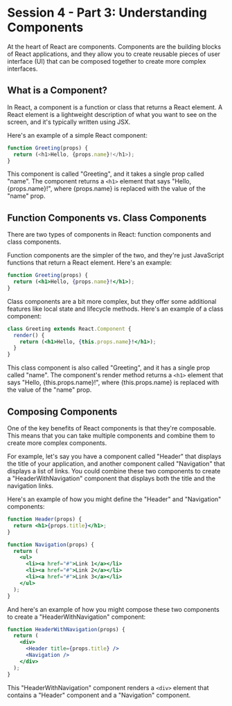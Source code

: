 # Session 4 - Part 3: Understanding Components

At the heart of React are components. Components are the building blocks of React applications, and they allow you to create reusable pieces of user interface (UI) that can be composed together to create more complex interfaces.

## What is a Component?

In React, a component is a function or class that returns a React element. A React element is a lightweight description of what you want to see on the screen, and it's typically written using JSX.

Here's an example of a simple React component:

```js
function Greeting(props) {
  return (<h1>Hello, {props.name}!</h1>);
}
```

This component is called "Greeting", and it takes a single prop called "name". The component returns a `<h1>` element that says "Hello, {props.name}!", where {props.name} is replaced with the value of the "name" prop.

## Function Components vs. Class Components

There are two types of components in React: function components and class components.

Function components are the simpler of the two, and they're just JavaScript functions that return a React element. Here's an example:

```jsx
function Greeting(props) {
  return (<h1>Hello, {props.name}!</h1>);
}
```

Class components are a bit more complex, but they offer some additional features like local state and lifecycle methods. Here's an example of a class component:

```jsx
class Greeting extends React.Component {
  render() {
    return (<h1>Hello, {this.props.name}!</h1>);
  }
}
```

This class component is also called "Greeting", and it has a single prop called "name". The component's render method returns a `<h1>` element that says "Hello, {this.props.name}!", where {this.props.name} is replaced with the value of the "name" prop.

## Composing Components

One of the key benefits of React components is that they're composable. This means that you can take multiple components and combine them to create more complex components.

For example, let's say you have a component called "Header" that displays the title of your application, and another component called "Navigation" that displays a list of links. You could combine these two components to create a "HeaderWithNavigation" component that displays both the title and the navigation links.

Here's an example of how you might define the "Header" and "Navigation" components:

```jsx
function Header(props) {
  return <h1>{props.title}</h1>;
}

function Navigation(props) {
  return (
    <ul>
      <li><a href="#">Link 1</a></li>
      <li><a href="#">Link 2</a></li>
      <li><a href="#">Link 3</a></li>
    </ul>
  );
}
```

And here's an example of how you might compose these two components to create a "HeaderWithNavigation" component:

```jsx
function HeaderWithNavigation(props) {
  return (
    <div>
      <Header title={props.title} />
      <Navigation />
    </div>
  );
}
```

This "HeaderWithNavigation" component renders a `<div>` element that contains a "Header" component and a "Navigation" component.
